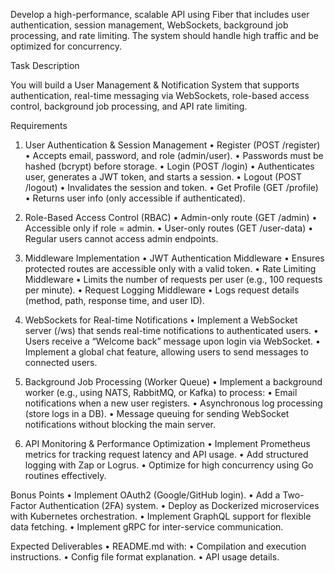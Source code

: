 Develop a high-performance, scalable API using Fiber that includes user authentication, session management, WebSockets, background job processing, and rate limiting. The system should handle high traffic and be optimized for concurrency.

Task Description

You will build a User Management & Notification System that supports authentication, real-time messaging via WebSockets, role-based access control, background job processing, and API rate limiting.

Requirements

1. User Authentication & Session Management
	•	Register (POST /register)
	•	Accepts email, password, and role (admin/user).
	•	Passwords must be hashed (bcrypt) before storage.
	•	Login (POST /login)
	•	Authenticates user, generates a JWT token, and starts a session.
	•	Logout (POST /logout)
	•	Invalidates the session and token.
	•	Get Profile (GET /profile)
	•	Returns user info (only accessible if authenticated).

2. Role-Based Access Control (RBAC)
	•	Admin-only route (GET /admin)
	•	Accessible only if role = admin.
	•	User-only routes (GET /user-data)
	•	Regular users cannot access admin endpoints.

3. Middleware Implementation
	•	JWT Authentication Middleware
	•	Ensures protected routes are accessible only with a valid token.
	•	Rate Limiting Middleware
	•	Limits the number of requests per user (e.g., 100 requests per minute).
	•	Request Logging Middleware
	•	Logs request details (method, path, response time, and user ID).

4. WebSockets for Real-time Notifications
	•	Implement a WebSocket server (/ws) that sends real-time notifications to authenticated users.
	•	Users receive a “Welcome back” message upon login via WebSocket.
	•	Implement a global chat feature, allowing users to send messages to connected users.

5. Background Job Processing (Worker Queue)
	•	Implement a background worker (e.g., using NATS, RabbitMQ, or Kafka) to process:
	•	Email notifications when a new user registers.
	•	Asynchronous log processing (store logs in a DB).
	•	Message queuing for sending WebSocket notifications without blocking the main server.

6. API Monitoring & Performance Optimization
	•	Implement Prometheus metrics for tracking request latency and API usage.
	•	Add structured logging with Zap or Logrus.
	•	Optimize for high concurrency using Go routines effectively.

Bonus Points
	•	Implement OAuth2 (Google/GitHub login).
	•	Add a Two-Factor Authentication (2FA) system.
	•	Deploy as Dockerized microservices with Kubernetes orchestration.
	•	Implement GraphQL support for flexible data fetching.
	•	Implement gRPC for inter-service communication.

Expected Deliverables
	•	README.md with:
	•	Compilation and execution instructions.
	•	Config file format explanation.
	•	API usage details.

